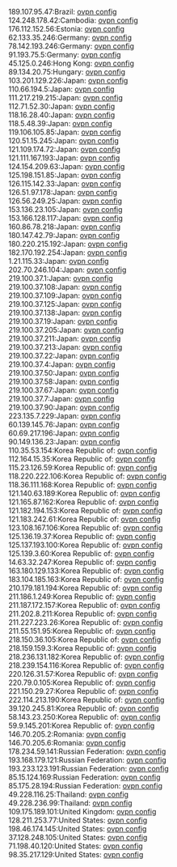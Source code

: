 189.107.95.47:Brazil: [ovpn config](vpn/189_107_95_47.ovpn)  
124.248.178.42:Cambodia: [ovpn config](vpn/124_248_178_42.ovpn)  
176.112.152.56:Estonia: [ovpn config](vpn/176_112_152_56.ovpn)  
62.133.35.246:Germany: [ovpn config](vpn/62_133_35_246.ovpn)  
78.142.193.246:Germany: [ovpn config](vpn/78_142_193_246.ovpn)  
91.193.75.5:Germany: [ovpn config](vpn/91_193_75_5.ovpn)  
45.125.0.246:Hong Kong: [ovpn config](vpn/45_125_0_246.ovpn)  
89.134.20.75:Hungary: [ovpn config](vpn/89_134_20_75.ovpn)  
103.201.129.226:Japan: [ovpn config](vpn/103_201_129_226.ovpn)  
110.66.194.5:Japan: [ovpn config](vpn/110_66_194_5.ovpn)  
111.217.219.215:Japan: [ovpn config](vpn/111_217_219_215.ovpn)  
112.71.52.30:Japan: [ovpn config](vpn/112_71_52_30.ovpn)  
118.16.28.40:Japan: [ovpn config](vpn/118_16_28_40.ovpn)  
118.5.48.39:Japan: [ovpn config](vpn/118_5_48_39.ovpn)  
119.106.105.85:Japan: [ovpn config](vpn/119_106_105_85.ovpn)  
120.51.15.245:Japan: [ovpn config](vpn/120_51_15_245.ovpn)  
121.109.174.72:Japan: [ovpn config](vpn/121_109_174_72.ovpn)  
121.111.167.193:Japan: [ovpn config](vpn/121_111_167_193.ovpn)  
124.154.209.63:Japan: [ovpn config](vpn/124_154_209_63.ovpn)  
125.198.151.85:Japan: [ovpn config](vpn/125_198_151_85.ovpn)  
126.115.142.33:Japan: [ovpn config](vpn/126_115_142_33.ovpn)  
126.51.97.178:Japan: [ovpn config](vpn/126_51_97_178.ovpn)  
126.56.249.25:Japan: [ovpn config](vpn/126_56_249_25.ovpn)  
153.136.23.105:Japan: [ovpn config](vpn/153_136_23_105.ovpn)  
153.166.128.117:Japan: [ovpn config](vpn/153_166_128_117.ovpn)  
160.86.78.218:Japan: [ovpn config](vpn/160_86_78_218.ovpn)  
180.147.42.79:Japan: [ovpn config](vpn/180_147_42_79.ovpn)  
180.220.215.192:Japan: [ovpn config](vpn/180_220_215_192.ovpn)  
182.170.192.254:Japan: [ovpn config](vpn/182_170_192_254.ovpn)  
1.21.115.33:Japan: [ovpn config](vpn/1_21_115_33.ovpn)  
202.70.246.104:Japan: [ovpn config](vpn/202_70_246_104.ovpn)  
219.100.37.1:Japan: [ovpn config](vpn/219_100_37_1.ovpn)  
219.100.37.108:Japan: [ovpn config](vpn/219_100_37_108.ovpn)  
219.100.37.109:Japan: [ovpn config](vpn/219_100_37_109.ovpn)  
219.100.37.125:Japan: [ovpn config](vpn/219_100_37_125.ovpn)  
219.100.37.138:Japan: [ovpn config](vpn/219_100_37_138.ovpn)  
219.100.37.19:Japan: [ovpn config](vpn/219_100_37_19.ovpn)  
219.100.37.205:Japan: [ovpn config](vpn/219_100_37_205.ovpn)  
219.100.37.211:Japan: [ovpn config](vpn/219_100_37_211.ovpn)  
219.100.37.213:Japan: [ovpn config](vpn/219_100_37_213.ovpn)  
219.100.37.22:Japan: [ovpn config](vpn/219_100_37_22.ovpn)  
219.100.37.4:Japan: [ovpn config](vpn/219_100_37_4.ovpn)  
219.100.37.50:Japan: [ovpn config](vpn/219_100_37_50.ovpn)  
219.100.37.58:Japan: [ovpn config](vpn/219_100_37_58.ovpn)  
219.100.37.67:Japan: [ovpn config](vpn/219_100_37_67.ovpn)  
219.100.37.7:Japan: [ovpn config](vpn/219_100_37_7.ovpn)  
219.100.37.90:Japan: [ovpn config](vpn/219_100_37_90.ovpn)  
223.135.7.229:Japan: [ovpn config](vpn/223_135_7_229.ovpn)  
60.139.145.76:Japan: [ovpn config](vpn/60_139_145_76.ovpn)  
60.69.217.196:Japan: [ovpn config](vpn/60_69_217_196.ovpn)  
90.149.136.23:Japan: [ovpn config](vpn/90_149_136_23.ovpn)  
110.35.53.154:Korea Republic of: [ovpn config](vpn/110_35_53_154.ovpn)  
112.164.15.35:Korea Republic of: [ovpn config](vpn/112_164_15_35.ovpn)  
115.23.126.59:Korea Republic of: [ovpn config](vpn/115_23_126_59.ovpn)  
118.220.222.106:Korea Republic of: [ovpn config](vpn/118_220_222_106.ovpn)  
118.36.111.168:Korea Republic of: [ovpn config](vpn/118_36_111_168.ovpn)  
121.140.63.189:Korea Republic of: [ovpn config](vpn/121_140_63_189.ovpn)  
121.165.87.162:Korea Republic of: [ovpn config](vpn/121_165_87_162.ovpn)  
121.182.194.153:Korea Republic of: [ovpn config](vpn/121_182_194_153.ovpn)  
121.183.242.61:Korea Republic of: [ovpn config](vpn/121_183_242_61.ovpn)  
123.108.167.106:Korea Republic of: [ovpn config](vpn/123_108_167_106.ovpn)  
125.136.19.37:Korea Republic of: [ovpn config](vpn/125_136_19_37.ovpn)  
125.137.193.100:Korea Republic of: [ovpn config](vpn/125_137_193_100.ovpn)  
125.139.3.60:Korea Republic of: [ovpn config](vpn/125_139_3_60.ovpn)  
14.63.32.247:Korea Republic of: [ovpn config](vpn/14_63_32_247.ovpn)  
163.180.129.133:Korea Republic of: [ovpn config](vpn/163_180_129_133.ovpn)  
183.104.185.163:Korea Republic of: [ovpn config](vpn/183_104_185_163.ovpn)  
210.179.181.194:Korea Republic of: [ovpn config](vpn/210_179_181_194.ovpn)  
211.186.1.249:Korea Republic of: [ovpn config](vpn/211_186_1_249.ovpn)  
211.187.172.157:Korea Republic of: [ovpn config](vpn/211_187_172_157.ovpn)  
211.202.8.211:Korea Republic of: [ovpn config](vpn/211_202_8_211.ovpn)  
211.227.223.26:Korea Republic of: [ovpn config](vpn/211_227_223_26.ovpn)  
211.55.151.95:Korea Republic of: [ovpn config](vpn/211_55_151_95.ovpn)  
218.150.36.105:Korea Republic of: [ovpn config](vpn/218_150_36_105.ovpn)  
218.159.159.3:Korea Republic of: [ovpn config](vpn/218_159_159_3.ovpn)  
218.236.131.182:Korea Republic of: [ovpn config](vpn/218_236_131_182.ovpn)  
218.239.154.116:Korea Republic of: [ovpn config](vpn/218_239_154_116.ovpn)  
220.126.31.57:Korea Republic of: [ovpn config](vpn/220_126_31_57.ovpn)  
220.79.0.105:Korea Republic of: [ovpn config](vpn/220_79_0_105.ovpn)  
221.150.29.27:Korea Republic of: [ovpn config](vpn/221_150_29_27.ovpn)  
222.114.213.190:Korea Republic of: [ovpn config](vpn/222_114_213_190.ovpn)  
39.120.245.81:Korea Republic of: [ovpn config](vpn/39_120_245_81.ovpn)  
58.143.23.250:Korea Republic of: [ovpn config](vpn/58_143_23_250.ovpn)  
59.9.145.201:Korea Republic of: [ovpn config](vpn/59_9_145_201.ovpn)  
146.70.205.2:Romania: [ovpn config](vpn/146_70_205_2.ovpn)  
146.70.205.6:Romania: [ovpn config](vpn/146_70_205_6.ovpn)  
178.234.59.141:Russian Federation: [ovpn config](vpn/178_234_59_141.ovpn)  
193.168.179.121:Russian Federation: [ovpn config](vpn/193_168_179_121.ovpn)  
193.233.123.191:Russian Federation: [ovpn config](vpn/193_233_123_191.ovpn)  
85.15.124.169:Russian Federation: [ovpn config](vpn/85_15_124_169.ovpn)  
85.175.28.194:Russian Federation: [ovpn config](vpn/85_175_28_194.ovpn)  
49.228.116.25:Thailand: [ovpn config](vpn/49_228_116_25.ovpn)  
49.228.236.99:Thailand: [ovpn config](vpn/49_228_236_99.ovpn)  
109.175.189.101:United Kingdom: [ovpn config](vpn/109_175_189_101.ovpn)  
128.211.253.77:United States: [ovpn config](vpn/128_211_253_77.ovpn)  
198.46.174.145:United States: [ovpn config](vpn/198_46_174_145.ovpn)  
37.128.248.105:United States: [ovpn config](vpn/37_128_248_105.ovpn)  
71.198.40.120:United States: [ovpn config](vpn/71_198_40_120.ovpn)  
98.35.217.129:United States: [ovpn config](vpn/98_35_217_129.ovpn)  
